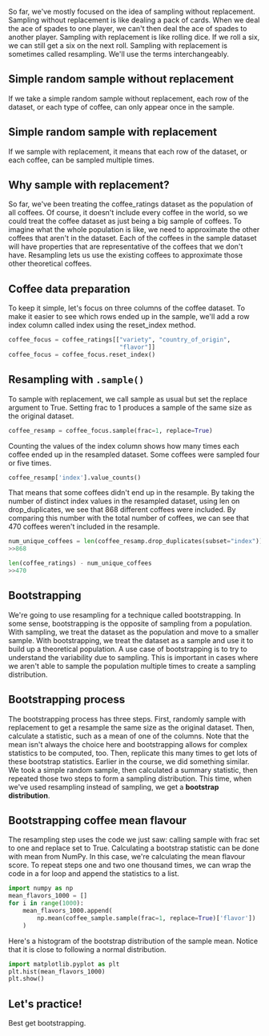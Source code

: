 So far, we've mostly focused on the idea of sampling without replacement. Sampling without replacement is like dealing a pack of cards. When we deal the ace of spades to one player, we can't then deal the ace of spades to another player. Sampling with replacement is like rolling dice. If we roll a six, we can still get a six on the next roll. Sampling with replacement is sometimes called resampling. We'll use the terms interchangeably.
## Simple random sample without replacement
If we take a simple random sample without replacement, each row of the dataset, or each type of coffee, can only appear once in the sample.
## Simple random sample with replacement
If we sample with replacement, it means that each row of the dataset, or each coffee, can be sampled multiple times.
## Why sample with replacement?
So far, we've been treating the coffee_ratings dataset as the population of all coffees. Of course, it doesn't include every coffee in the world, so we could treat the coffee dataset as just being a big sample of coffees. To imagine what the whole population is like, we need to approximate the other coffees that aren't in the dataset. Each of the coffees in the sample dataset will have properties that are representative of the coffees that we don't have. Resampling lets us use the existing coffees to approximate those other theoretical coffees.
## Coffee data preparation
To keep it simple, let's focus on three columns of the coffee dataset. To make it easier to see which rows ended up in the sample, we'll add a row index column called index using the reset_index method.
```Python
coffee_focus = coffee_ratings[["variety", "country_of_origin",
							   "flavor"]]
coffee_focus = coffee_focus.reset_index()
```
## Resampling with `.sample()`
To sample with replacement, we call sample as usual but set the replace argument to True. Setting frac to 1 produces a sample of the same size as the original dataset.
```Python
coffee_resamp = coffee_focus.sample(frac=1, replace=True)
```
Counting the values of the index column shows how many times each coffee ended up in the resampled dataset. Some coffees were sampled four or five times.
```Python
coffee_resamp['index'].value_counts()
```
That means that some coffees didn't end up in the resample. By taking the number of distinct index values in the resampled dataset, using len on drop_duplicates, we see that 868 different coffees were included. By comparing this number with the total number of coffees, we can see that 470 coffees weren't included in the resample.
```Python
num_unique_coffees = len(coffee_resamp.drop_duplicates(subset="index"))
>>868

len(coffee_ratings) - num_unique_coffees
>>470
```
## Bootstrapping
We're going to use resampling for a technique called bootstrapping. In some sense, bootstrapping is the opposite of sampling from a population. With sampling, we treat the dataset as the population and move to a smaller sample. With bootstrapping, we treat the dataset as a sample and use it to build up a theoretical population. A use case of bootstrapping is to try to understand the variability due to sampling. This is important in cases where we aren't able to sample the population multiple times to create a sampling distribution.
## Bootstrapping process
The bootstrapping process has three steps. First, randomly sample with replacement to get a resample the same size as the original dataset. Then, calculate a statistic, such as a mean of one of the columns. Note that the mean isn't always the choice here and bootstrapping allows for complex statistics to be computed, too. Then, replicate this many times to get lots of these bootstrap statistics. Earlier in the course, we did something similar. We took a simple random sample, then calculated a summary statistic, then repeated those two steps to form a sampling distribution. This time, when we've used resampling instead of sampling, we get a **bootstrap distribution**.
## Bootstrapping coffee mean flavour
The resampling step uses the code we just saw: calling sample with frac set to one and replace set to True. Calculating a bootstrap statistic can be done with mean from NumPy. In this case, we're calculating the mean flavour score. To repeat steps one and two one thousand times, we can wrap the code in a for loop and append the statistics to a list.
```Python
import numpy as np
mean_flavors_1000 = []
for i in range(1000):
	mean_flavors_1000.append(
		np.mean(coffee_sample.sample(frac=1, replace=True)['flavor'])
	)
```
Here's a histogram of the bootstrap distribution of the sample mean. Notice that it is close to following a normal distribution.
```Python
import matplotlib.pyplot as plt
plt.hist(mean_flavors_1000)
plt.show()
```
## Let's practice!
Best get bootstrapping.